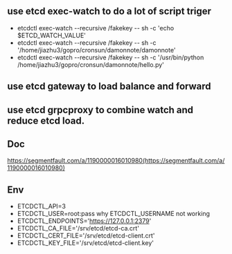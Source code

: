 ## use etcd exec-watch to do a lot of script triger 
- etcdctl exec-watch --recursive /fakekey  -- sh -c 'echo $ETCD_WATCH_VALUE'
- etcdctl exec-watch --recursive /fakekey  -- sh -c '/home/jiazhu3/gopro/cronsun/damonnote/damonnote'
- etcdctl exec-watch --recursive /fakekey  -- sh -c '/usr/bin/python /home/jiazhu3/gopro/cronsun/damonnote/hello.py'


## use etcd gateway to load balance and forward 


## use etcd grpcproxy to  combine watch  and  reduce etcd load.



## Doc
https://segmentfault.com/a/1190000016010980(https://segmentfault.com/a/1190000016010980)

## Env
- ETCDCTL_API=3
- ETCDCTL_USER=root:pass     why ETCDCTL_USERNAME not working 
- ETCDCTL_ENDPOINTS='https://127.0.0.1:2379'
- ETCDCTL_CA_FILE='/srv/etcd/etcd-ca.crt'
- ETCDCTL_CERT_FILE='/srv/etcd/etcd-client.crt'
- ETCDCTL_KEY_FILE='/srv/etcd/etcd-client.key'

